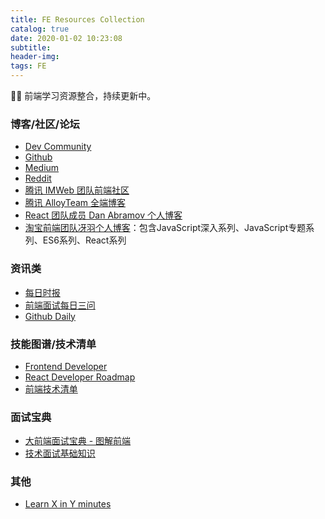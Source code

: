 ```yaml
---
title: FE Resources Collection
catalog: true
date: 2020-01-02 10:23:08
subtitle:
header-img:
tags: FE 
---
```

👷🚧 前端学习资源整合，持续更新中。

### 博客/社区/论坛
- [Dev Community](https://dev.to/)
- [Github](https://github.com/)
- [Medium](https://medium.com/)
- [Reddit](https://www.reddit.com/)
- [腾讯 IMWeb 团队前端社区](https://imweb.io/topic/tab/all)
- [腾讯 AlloyTeam 全端博客](http://www.alloyteam.com/page/0/)
- [React 团队成员 Dan Abramov 个人博客](https://overreacted.io/)
- [淘宝前端团队冴羽个人博客](https://github.com/mqyqingfeng/Blog)：包含JavaScript深入系列、JavaScript专题系列、ES6系列、React系列

### 资讯类
- [每日时报](https://github.com/wubaiqing/zaobao)
- [前端面试每日三问](https://github.com/haizlin/fe-interview)
- [Github Daily](https://github.com/GitHubDaily/GitHubDaily)

### 技能图谱/技术清单
- [Frontend Developer](https://roadmap.sh/frontend)
- [React Developer Roadmap](https://github.com/adam-golab/react-developer-roadmap)
- [前端技术清单](https://alienzhou.github.io/frontend-tech-list/)

### 面试宝典
- [大前端面试宝典 - 图解前端](https://lucifer.ren/fe-interview/#/)
- [技术面试基础知识](https://cyc2018.github.io/CS-Notes/#/README)

### 其他
- [Learn X in Y minutes](https://learnxinyminutes.com/)

